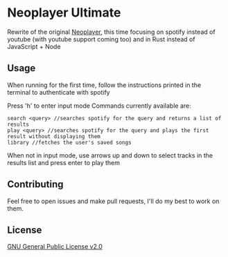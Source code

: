 # Neoplayer Ultimate

Rewrite of the original [Neoplayer](https://github.com/arrudagates/neoplayer), this time focusing on spotify instead of youtube (with youtube support coming too) and in Rust instead of JavaScript + Node

## Usage

When running for the first time, follow the instructions printed in the terminal to authenticate with spotify

Press 'h' to enter input mode
Commands currently available are:
```text
search <query> //searches spotify for the query and returns a list of results
play <query> //searches spotify for the query and plays the first result without displaying them
library //fetches the user's saved songs
```
When not in input mode, use arrows up and down to select tracks in the results list and press enter to play them

## Contributing
Feel free to open issues and make pull requests, I'll do my best to work on them.

## License
[GNU General Public License v2.0](LICENSE)
